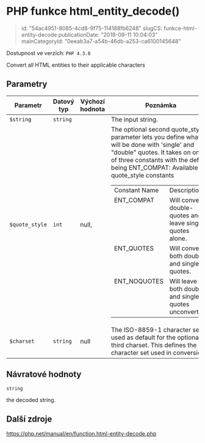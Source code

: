 PHP funkce html_entity_decode()
================================

> id: "54ac4951-8085-4cd8-9f75-114188fb6248"
> slugCS: funkce-html-entity-decode
> publicationDate: "2019-09-11 10:04:03"
> mainCategoryId: "0eeab3a7-a54b-46db-a253-ca6100145648"

Dostupnost ve verzích: `PHP 4.3.0`

Convert all HTML entities to their applicable characters


Parametry
--------------

| Parametr | Datový typ | Výchozí hodnota | Poznámka |
|-----|-----|-----|-----|
| `$string` | `string` |  | The input string. |
| `$quote_style` | `int` | null, | The optional second quote_style parameter lets you define what will be done with 'single' and "double" quotes. It takes on one of three constants with the default being ENT_COMPAT: <table> Available quote_style constants <tr valign="top"> <td>Constant Name</td> <td>Description</td> </tr> <tr valign="top"> <td>ENT_COMPAT</td> <td>Will convert double-quotes and leave single-quotes alone.</td> </tr> <tr valign="top"> <td>ENT_QUOTES</td> <td>Will convert both double and single quotes.</td> </tr> <tr valign="top"> <td>ENT_NOQUOTES</td> <td>Will leave both double and single quotes unconverted.</td> </tr> </table> |
| `$charset` | `string` | null | The ISO-8859-1 character set is used as default for the optional third charset. This defines the character set used in conversion. |


Návratové hodnoty
----------------

`string`

the decoded string.

Další zdroje
------------

https://php.net/manual/en/function.html-entity-decode.php
